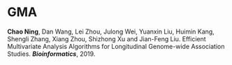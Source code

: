# **GMA**

**Chao Ning**, Dan Wang, Lei Zhou, Julong Wei, Yuanxin Liu, Huimin Kang, Shengli Zhang, Xiang Zhou, Shizhong Xu and Jian-Feng Liu. Efficient Multivariate Analysis Algorithms for Longitudinal Genome-wide Association Studies. ***Bioinformatics***, 2019.
